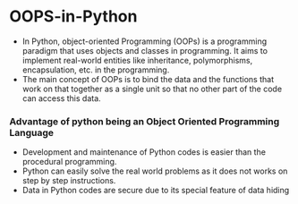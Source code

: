 # OOPS-in-Python
- In Python, object-oriented Programming (OOPs) is a programming paradigm that uses objects and classes in programming. It aims to implement real-world entities like inheritance, polymorphisms, encapsulation, etc. in the programming.
- The main concept of OOPs is to bind the data and the functions that work on that together as a single unit so that no other part of the code can access this data.

### Advantage of python being an Object Oriented Programming Language
- Development and maintenance of Python codes is easier than the procedural programming.
- Python can easily solve the real world problems as it does not works on step by step instructions.
- Data in Python codes are secure due to its special feature of data hiding


